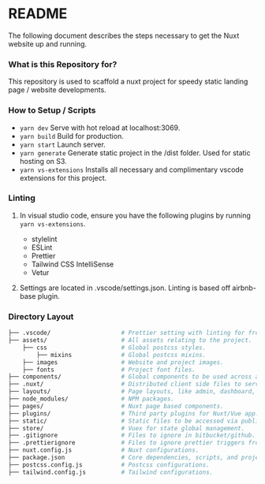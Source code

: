 # README

The following document describes the steps necessary to get the Nuxt website up and running.

### What is this Repository for?

This repository is used to scaffold a nuxt project for speedy static landing page / website developments.

### How to Setup / Scripts
-   `yarn dev` Serve with hot reload at localhost:3069.
-   `yarn build` Build for production.
-   `yarn start` Launch server.
-   `yarn generate` Generate static project in the /dist folder. Used for static hosting on S3.
-   `yarn vs-extensions` Installs all necessary and complimentary vscode extensions for this project.

### Linting

1. In visual studio code, ensure you have the following plugins by running `yarn vs-extensions`.
    - stylelint
    - ESLint
    - Prettier
    - Tailwind CSS IntelliSense
    - Vetur

2. Settings are located in .vscode/settings.json. Linting is based off airbnb-base plugin.

### Directory Layout
```bash
├── .vscode/                    # Prettier setting with linting for front-end/back-end.
├── assets/                     # All assets relating to the project.
    ├── css                     # Global postcss styles. 
        ├── mixins              # Global postcss mixins.
    ├── images                  # Website and project images.
    ├── fonts                   # Project font files.
├── components/                 # Global components to be used across all page components.
├── .nuxt/                      # Distributed client side files to serve for static hosting.
├── layouts/                    # Page layouts, like admin, dashboard, login, etc.
├── node_modules/               # NPM packages.
├── pages/                      # Nuxt page based components.
├── plugins/                    # Third party plugins for Nuxt/Vue app.
├── static/                     # Static files to be accessed via public routes.
├── store/                      # Vuex for state global management.
├── .gitignore                  # Files to ignore in bitbucket/github.
├── .prettierignore             # Files to ignore prettier triggers from.
├── nuxt.config.js              # Nuxt configurations.
├── package.json                # Core dependencies, scripts, and project details.
├── postcss.config.js           # Postcss configurations.
├── tailwind.config.js          # Tailwind configurations.
```